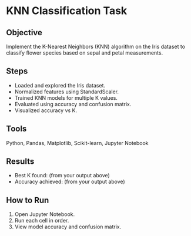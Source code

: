# KNN Classification Task

## Objective
Implement the K-Nearest Neighbors (KNN) algorithm on the Iris dataset to classify flower species based on sepal and petal measurements.

## Steps
- Loaded and explored the Iris dataset.
- Normalized features using StandardScaler.
- Trained KNN models for multiple K values.
- Evaluated using accuracy and confusion matrix.
- Visualized accuracy vs K.

## Tools
Python, Pandas, Matplotlib, Scikit-learn, Jupyter Notebook

## Results
- Best K found: (from your output above)
- Accuracy achieved: (from your output above)

## How to Run
1. Open Jupyter Notebook.
2. Run each cell in order.
3. View model accuracy and confusion matrix.

